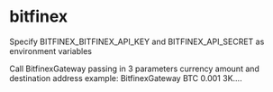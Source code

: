 # bitfinex

Specify BITFINEX_BITFINEX_API_KEY and BITFINEX_API_SECRET as environment variables

Call BitfinexGateway passing in 3 parameters
currency amount and destination address
example: BitfinexGateway BTC 0.001 3K....
